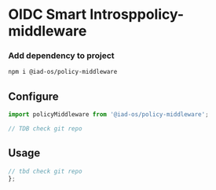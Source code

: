 # OIDC Smart Introsppolicy-middleware

### Add dependency to project

```sh
npm i @iad-os/policy-middleware
```

## Configure

```typescript
import policyMiddleware from '@iad-os/policy-middleware';

// TDB check git repo
```

## Usage

```typescript
// tbd check git repo
};
```
